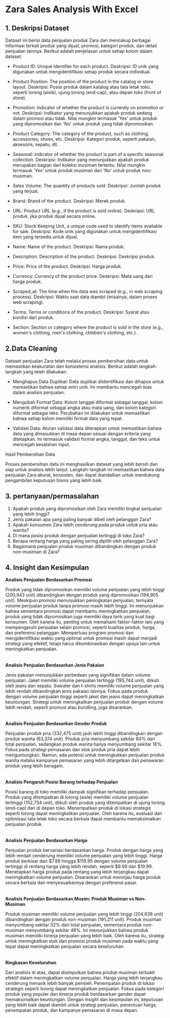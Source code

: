 # Zara Sales Analysis With Excel
## 1. Deskripsi Dataset
Dataset ini berisi data penjualan produk Zara dan mencakup berbagai informasi terkait produk yang dijual, promosi, kategori produk, dan detail penjualan lainnya. Berikut adalah penjelasan untuk setiap kolom dalam dataset:

- Product ID: Unique identifier for each product.
        Deskripsi: ID unik yang digunakan untuk mengidentifikasi setiap produk secara individual.

- Product Position: The position of the product in the catalog or store layout.
        Deskripsi: Posisi produk dalam katalog atau tata letak toko, seperti lorong (aisle), ujung lorong (end-cap), atau depan toko (front of store).

- Promotion: Indicator of whether the product is currently on promotion or not.
        Deskripsi: Indikator yang menunjukkan apakah produk sedang dalam promosi atau tidak. Nilai mungkin termasuk 'Yes' untuk produk yang dipromosikan dan 'No' untuk produk yang tidak dipromosikan.

- Product Category: The category of the product, such as clothing, accessories, shoes, etc.
        Deskripsi: Kategori produk, seperti pakaian, aksesoris, sepatu, dll.

- Seasonal: Indicator of whether the product is part of a specific seasonal collection.
        Deskripsi: Indikator yang menunjukkan apakah produk merupakan bagian dari koleksi musiman tertentu. Nilai mungkin termasuk 'Yes' untuk produk musiman dan 'No' untuk produk non-musiman.

- Sales Volume: The quantity of products sold.
        Deskripsi: Jumlah produk yang terjual.

- Brand: Brand of the product.
        Deskripsi: Merek produk.

- URL: Product URL (e.g., if the product is sold online).
        Deskripsi: URL produk, jika produk dijual secara online.

- SKU: Stock Keeping Unit, a unique code used to identify items available for sale.
        Deskripsi: Kode unik yang digunakan untuk mengidentifikasi item yang tersedia untuk dijual.

- Name: Name of the product.
        Deskripsi: Nama produk.

- Description: Description of the product.
        Deskripsi: Deskripsi produk.

- Price: Price of the product.
        Deskripsi: Harga produk.

- Currency: Currency of the product price.
        Deskripsi: Mata uang dari harga produk.

- Scraped_at: The time when the data was scraped (e.g., in web scraping process).
        Deskripsi: Waktu saat data diambil (misalnya, dalam proses web scraping).

- Terms: Terms or conditions of the product.
        Deskripsi: Syarat atau kondisi dari produk.

- Section: Section or category where the product is sold in the store (e.g., women's clothing, men's clothing, children's clothing, etc.).

## 2.Data Cleaning
Dataset penjualan Zara telah melalui proses pembersihan data untuk memastikan keakuratan dan konsistensi analisis. Berikut adalah langkah-langkah yang telah dilakukan:

- Menghapus Data Duplikat:
        Data duplikat diidentifikasi dan dihapus untuk memastikan bahwa setiap entri unik. Ini membantu mencegah bias dalam analisis penjualan.
  
- Mengubah Format Data:
        Kolom tanggal diformat sebagai tanggal, kolom numerik diformat sebagai angka atau mata uang, dan kolom kategori diformat sebagai teks. Perubahan ini dilakukan untuk memastikan bahwa setiap kolom memiliki format data yang tepat.
  
- Validasi Data:
        Aturan validasi data diterapkan untuk memastikan bahwa data yang dimasukkan di masa depan sesuai dengan kriteria yang ditetapkan. Ini termasuk validasi format angka, tanggal, dan teks untuk mencegah kesalahan input.

Hasil Pembersihan Data

Proses pembersihan data ini menghasilkan dataset yang lebih bersih dan siap untuk analisis lebih lanjut. Langkah-langkah ini memastikan bahwa data penjualan Zara akurat, konsisten, dan dapat diandalkan untuk mendukung pengambilan keputusan bisnis yang lebih baik.

## 3. pertanyaan/permasalahan
1. Apakah produk yang dipromosikan oleh Zara memiliki tingkat penjualan yang lebih tinggi?
2. Jenis pakaian apa yang paling banyak dibeli oleh pelanggan Zara?
3. Apakah konsumen Zara lebih cenderung pada produk untuk pria atau wanita?
4. Di mana posisi produk dengan penjualan tertinggi di toko Zara?
5. Berapa rentang harga yang paling sering dipilih oleh pelanggan Zara?
6. Bagaimana penjualan produk musiman dibandingkan dengan produk non-musiman di Zara?

   
## 4. Insight dan Kesimpulan

**Analisis Penjualan Berdasarkan Promosi**

Produk yang tidak dipromosikan memiliki volume penjualan yang lebih tinggi (200,943 unit) dibandingkan dengan produk yang dipromosikan (194,905 unit). Meskipun promosi menunjukkan peningkatan penjualan, ternyata volume penjualan produk tanpa promosi masih lebih tinggi. Ini menunjukkan bahwa sementara promosi dapat membantu meningkatkan penjualan, produk yang tidak dipromosikan juga memiliki daya tarik yang kuat bagi konsumen. Oleh karena itu, penting untuk memahami faktor-faktor lain yang mempengaruhi penjualan selain promosi, seperti kualitas produk, harga, dan preferensi pelanggan. Memperluas program promosi dan mengidentifikasi waktu yang optimal untuk promosi masih dapat menjadi strategi yang efektif, tetapi harus dikombinasikan dengan upaya lain untuk meningkatkan penjualan.
<br>
<br>
<br>
**Analisis Penjualan Berdasarkan Jenis Pakaian**

Jenis pakaian menunjukkan perbedaan yang signifikan dalam volume penjualan. Jaket memiliki volume penjualan tertinggi (195,744 unit), diikuti oleh jeans dan sepatu. Sweater dan t-shirts memiliki volume penjualan yang lebih rendah dibandingkan jenis pakaian lainnya. Fokus pada produk dengan volume penjualan tinggi seperti jaket dan jeans dapat meningkatkan keuntungan. Strategi untuk meningkatkan penjualan produk dengan volume lebih rendah, seperti promosi atau bundling, juga disarankan.
<br>
<br>
<br>
**Analisis Penjualan Berdasarkan Gender Produk**

Penjualan produk pria (332,475 unit) jauh lebih tinggi dibandingkan dengan produk wanita (63,374 unit). Produk pria menyumbang sekitar 84% dari total penjualan, sedangkan produk wanita hanya menyumbang sekitar 16%. Fokus pada strategi pemasaran dan stok produk pria dapat lebih menguntungkan. Namun, ada potensi untuk meningkatkan penjualan produk wanita melalui kampanye pemasaran yang lebih ditargetkan dan penawaran produk yang lebih beragam.
<br>
<br>
<br>
**Analisis Pengaruh Posisi Barang terhadap Penjualan**

Posisi barang di toko memiliki dampak signifikan terhadap penjualan. Produk yang ditempatkan di lorong (aisle) memiliki volume penjualan tertinggi (152,734 unit), diikuti oleh produk yang ditempatkan di ujung lorong (end-cap) dan di depan toko. Menempatkan produk di lokasi strategis seperti lorong dapat meningkatkan penjualan. Oleh karena itu, evaluasi dan optimisasi tata letak toko secara berkala dapat membantu memaksimalkan penjualan produk.
<br>
<br>
<br>
**Analisis Penjualan Berdasarkan Harga**

Penjualan produk bervariasi berdasarkan harga. Produk dengan harga yang lebih rendah cenderung memiliki volume penjualan yang lebih tinggi. Harga produk berkisar dari $7.99 hingga $119.95 dengan volume penjualan tertinggi di rentang harga yang lebih rendah, seperti $9.99 dan $19.99. Menetapkan harga produk pada rentang yang lebih terjangkau dapat meningkatkan volume penjualan. Disarankan untuk meninjau harga produk secara berkala dan menyesuaikannya dengan preferensi pasar.
<br>
<br>
<br>
**Analisis Penjualan Berdasarkan Musim: Produk Musiman vs Non-Musiman**

Produk musiman memiliki volume penjualan yang lebih tinggi (204,638 unit) dibandingkan dengan produk non-musiman (191,211 unit). Produk musiman menyumbang sekitar 52% dari total penjualan, sementara produk non-musiman menyumbang sekitar 48%. Ini menunjukkan bahwa produk musiman memiliki kinerja penjualan yang lebih baik. Oleh karena itu, strategi untuk meningkatkan stok dan promosi produk musiman pada waktu yang tepat dapat meningkatkan penjualan secara keseluruhan.
<br>
<br>
<br>
**Ringkasan Keseluruhan**

Dari analisis di atas, dapat disimpulkan bahwa produk musiman terbukti efektif dalam meningkatkan volume penjualan. Harga yang lebih terjangkau cenderung menarik lebih banyak pembeli. Penempatan produk di lokasi strategis seperti lorong dapat meningkatkan penjualan. Fokus pada kategori produk yang populer dan kinerja produk berdasarkan gender dapat memaksimalkan keuntungan. Dengan insight dan kesimpulan ini, keputusan yang lebih baik dapat diambil untuk strategi penjualan, penentuan harga, penempatan produk, dan kampanye pemasaran di masa depan.
